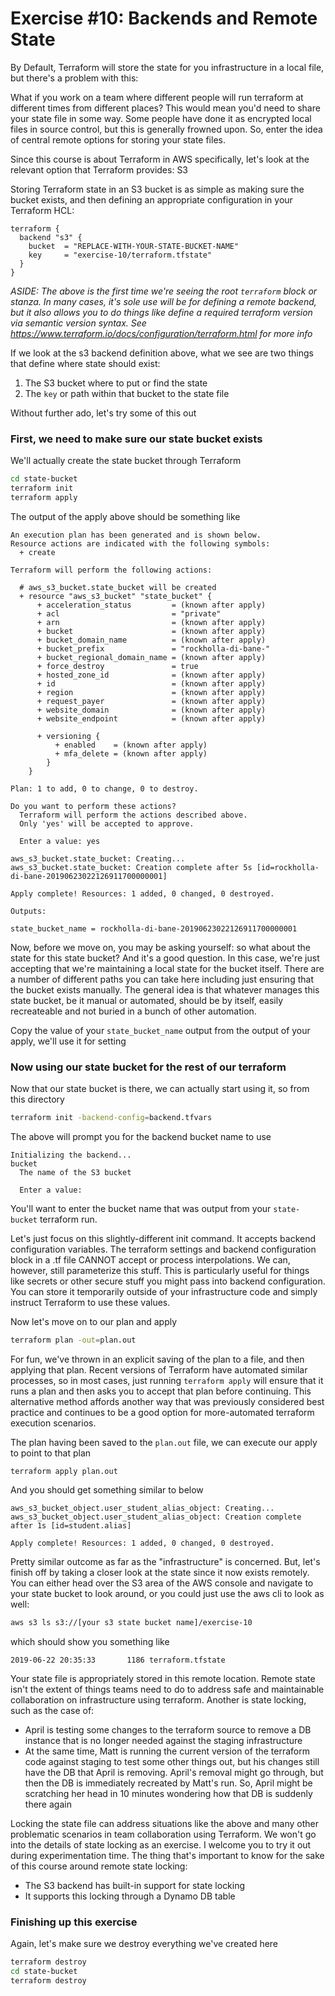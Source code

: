# Exercise #10: Backends and Remote State

By Default, Terraform will store the state for you infrastructure in a local file, but there's a problem with this:

What if you work on a team where different people will run terraform at different times from different places? This 
would mean you'd need to share your state file in some way. Some people have done it as encrypted local files in source 
control, but this is generally frowned upon. So, enter the idea of central remote options for storing your state files.

Since this course is about Terraform in AWS specifically, let's look at the relevant option that Terraform provides: S3

Storing Terraform state in an S3 bucket is as simple as making sure the bucket exists, and then defining an appropriate
configuration in your Terraform HCL:

```hcl
terraform {
  backend "s3" {
    bucket  = "REPLACE-WITH-YOUR-STATE-BUCKET-NAME"
    key     = "exercise-10/terraform.tfstate"
  }
}
```

_ASIDE: The above is the first time we're seeing the root `terraform` block or stanza. In many cases, it's sole use will
be for defining a remote backend, but it also allows you to do things like define a required terraform version via
semantic version syntax. See https://www.terraform.io/docs/configuration/terraform.html for more info_

If we look at the s3 backend definition above, what we see are two things that define where state should exist:

1. The S3 bucket where to put or find the state
1. The `key` or path within that bucket to the state file

Without further ado, let's try some of this out

### First, we need to make sure our state bucket exists

We'll actually create the state bucket through Terraform

```bash
cd state-bucket
terraform init
terraform apply
```

The output of the apply above should be something like

```
An execution plan has been generated and is shown below.
Resource actions are indicated with the following symbols:
  + create

Terraform will perform the following actions:

  # aws_s3_bucket.state_bucket will be created
  + resource "aws_s3_bucket" "state_bucket" {
      + acceleration_status         = (known after apply)
      + acl                         = "private"
      + arn                         = (known after apply)
      + bucket                      = (known after apply)
      + bucket_domain_name          = (known after apply)
      + bucket_prefix               = "rockholla-di-bane-"
      + bucket_regional_domain_name = (known after apply)
      + force_destroy               = true
      + hosted_zone_id              = (known after apply)
      + id                          = (known after apply)
      + region                      = (known after apply)
      + request_payer               = (known after apply)
      + website_domain              = (known after apply)
      + website_endpoint            = (known after apply)

      + versioning {
          + enabled    = (known after apply)
          + mfa_delete = (known after apply)
        }
    }

Plan: 1 to add, 0 to change, 0 to destroy.

Do you want to perform these actions?
  Terraform will perform the actions described above.
  Only 'yes' will be accepted to approve.

  Enter a value: yes

aws_s3_bucket.state_bucket: Creating...
aws_s3_bucket.state_bucket: Creation complete after 5s [id=rockholla-di-bane-20190623022126911700000001]

Apply complete! Resources: 1 added, 0 changed, 0 destroyed.

Outputs:

state_bucket_name = rockholla-di-bane-20190623022126911700000001
```

Now, before we move on, you may be asking yourself: so what about the state for this state bucket? And it's a good 
question. In this case, we're just accepting that we're maintaining a local state for the bucket itself. There are a 
number of different paths you can take here including just ensuring that the bucket exists manually. The general idea 
is that whatever manages this state bucket, be it manual or automated, should be by itself, easily recreateable and 
not buried in a bunch of other automation.

Copy the value of your `state_bucket_name` output from the output of your apply, we'll use it for setting

### Now using our state bucket for the rest of our terraform

Now that our state bucket is there, we can actually start using it, so from this directory

```bash
terraform init -backend-config=backend.tfvars
```

The above will prompt you for the backend bucket name to use

```
Initializing the backend...
bucket
  The name of the S3 bucket

  Enter a value:
```

You'll want to enter the bucket name that was output from your `state-bucket` terraform run.

Let's just focus on this slightly-different init command. It accepts backend configuration variables. The 
terraform settings and backend configuration block in a .tf file CANNOT accept or process interpolations. We can,
however, still parameterize this stuff. This is particularly useful for things like secrets or other secure stuff
you might pass into backend configuration. You can store it temporarily outside of your infrastructure code and
simply instruct Terraform to use these values.

Now let's move on to our plan and apply

```bash
terraform plan -out=plan.out
```

For fun, we've thrown in an explicit saving of the plan to a file, and then applying that plan. Recent versions of
Terraform have automated similar processes, so in most cases, just running `terraform apply` will ensure that it runs
a plan and then asks you to accept that plan before continuing. This alternative method affords another way that was
previously considered best practice and continues to be a good option for more-automated terraform execution scenarios.

The plan having been saved to the `plan.out` file, we can execute our apply to point to that plan

```
terraform apply plan.out
```

And you should get something similar to below

```
aws_s3_bucket_object.user_student_alias_object: Creating...
aws_s3_bucket_object.user_student_alias_object: Creation complete after 1s [id=student.alias]

Apply complete! Resources: 1 added, 0 changed, 0 destroyed.

```

Pretty similar outcome as far as the "infrastructure" is concerned. But, let's finish off by taking a closer look at the
state since it now exists remotely. You can either head over the S3 area of the AWS console and navigate to your state bucket
to look around, or you could just use the aws cli to look as well:

```bash
aws s3 ls s3://[your s3 state bucket name]/exercise-10
```

which should show you something like

```
2019-06-22 20:35:33       1186 terraform.tfstate
```

Your state file is appropriately stored in this remote location. Remote state isn't the extent of things teams need to do to
address safe and maintainable collaboration on infrastructure using terraform. Another is state locking, such as the case of:

* April is testing some changes to the terraform source to remove a DB instance that is no longer needed against the staging infrastructure
* At the same time, Matt is running the current version of the terraform code against staging to test some other things out, but his changes still have the DB that April is removing. April's removal might go through, but then the DB is immediately recreated by Matt's run. So, April might be scratching her head in 10 minutes wondering how that DB is suddenly there again

Locking the state file can address situations like the above and many other problematic scenarios in team collaboration using Terraform. We won't go into the details of state locking as an exercise. I welcome you to try it out during experimentation time. The thing that's important to know for the sake of this course around remote state locking:

* The S3 backend has built-in support for state locking
* It supports this locking through a Dynamo DB table

### Finishing up this exercise

Again, let's make sure we destroy everything we've created here

```bash
terraform destroy
cd state-bucket
terraform destroy
```